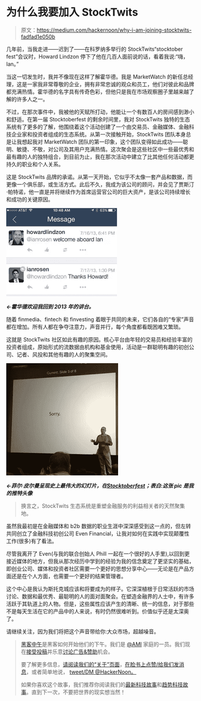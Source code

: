 # 为什么我要加入 StockTwits

> 原文：<https://medium.com/hackernoon/why-i-am-joining-stocktwits-fadfad1e050b>

几年前，当我走进——迟到了——在科罗纳多举行的 StockTwits“stocktober fest”会议时，Howard Lindzon 停下了他在几百人面前说的话，看着我说:“嗨，Ian。”

当这一切发生时，我并不像现在这样了解霍华德。我是 MarketWatch 的新任总经理，这是一家我非常尊敬的企业，拥有非常忠诚的观众和员工，他们对彼此和品牌都充满热情。霍华德的名字具有传奇色彩，但他只是我在市场观察圈子里越来越了解的许多人之一。

不过，在那次事件中，我被他的天赋所打动，他能让一个有数百人的房间感到渺小和舒适。在第一届 Stocktoberfest 的剩余时间里，我对 StockTwits 独特的生态系统有了更多的了解，他围绕着这个活动创建了一个由交易员、金融媒体、金融科技企业家和投资者组成的生态系统。从第一次接触开始，StockTwits 团队本身总是让我想起我对 MarketWatch 团队的第一印象，这个团队变得如此成功——聪明、敏捷、不敬，对公司及其用户充满热情。这次聚会是这些社区中一些最优秀和最有趣的人的独特组合，到目前为止，我在那次活动中建立了比其他任何活动都更持久的职业和个人关系。

这是 StockTwits 品牌的承诺。从第一天开始，它似乎不太像一套产品和数据，而更像一个俱乐部，或生活方式。此后不久，我成为该公司的顾问，并会见了贾斯汀·帕特诺，他一直是并将继续作为首席运营官公司的巨大资产，是该公司持续增长和成功的关键原因。

![](img/7906fd84fd1b193a115904fff72aa75b.png)

***←霍华德欢迎我回到 2013 年的讲台。***

随着 finmedia、fintech 和 finvesting 着眼于共同的未来，它们各自的“专家”声音都在增加。所有人都在争夺注意力，声音并行，每个角度都看既困难又繁琐。

这就是 StockTwits 社区如此有趣的原因。核心平台由年轻的交易员和经验丰富的投资者组成，原始形式的流数据由机构和基金使用，活动是一群聪明有趣的初创公司、记者、风投和其他有趣的人的聚集空间。

![](img/2a02b8187b29b043721bca19850e3347.png)

***←菲尔·皮尔曼呈现史上最伟大的幻灯片，在***[***Stocktoberfest***](http://2016.stocktoberfest.co/)***；表白:这张 pic 是我的推特头像***

> 换言之，StockTwits 生态系统是重塑金融服务的利益相关者的天然聚集地。

虽然我最初是在金融媒体和 b2b 数据的职业生涯中深深感受到这一点的，但左转共同创立了金融科技初创公司 Even Financial，让我对如何在实践中实现颠覆性工作(很多)有了看法。

尽管我离开了 Even(与我的联合创始人 Phill 一起在一个很好的人手里),以回到更接近媒体的地方，但我从那次经历中学到的经验为我的信念奠定了更坚实的基础，即创业公司、媒体和投资者社区需要一个更好的思想分享中心——无论是在产品方面还是在个人方面，也需要一个更好的结果管理者。

这个中心是我认为斯托克城应该和将要成为的样子。它深深植根于日常活跃的市场讨论、数据和最优秀、最聪明的人的面对面聚会。在塑造金融界的人士中，有许多活跃于其轨道上的人物。但是，这些属性应该产生的清晰、统一的信息，对于那些不是每天生活在它的产品中的人来说，有时仍然很难听到。价值似乎还是太深奥了。

请继续关注，因为我们将把这个声音带给你:大众市场，超越噪音。

> [黑客中午](http://bit.ly/Hackernoon)是黑客如何开始他们的下午。我们是 [@AMI](http://bit.ly/atAMIatAMI) 家庭的一员。我们现在[接受投稿](http://bit.ly/hackernoonsubmission)并乐意[讨论广告&赞助](mailto:partners@amipublications.com)机会。
> 
> 要了解更多信息，[请阅读我们的“关于”页面](https://goo.gl/4ofytp)，[在脸书上点赞/给我们发消息](http://bit.ly/HackernoonFB)，或者简单地说， [tweet/DM @HackerNoon。](https://goo.gl/k7XYbx)
> 
> 如果你喜欢这个故事，我们推荐你阅读我们的[最新科技故事](http://bit.ly/hackernoonlatestt)和[趋势科技故事](https://hackernoon.com/trending)。直到下一次，不要把世界的现实想当然！